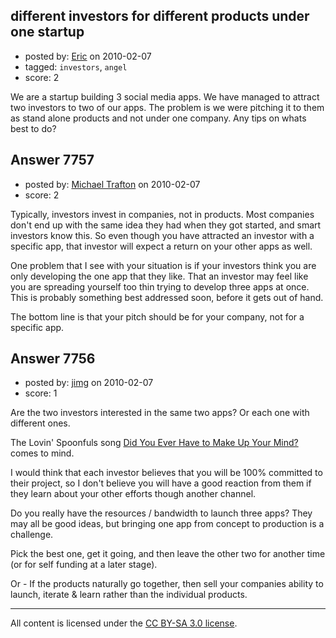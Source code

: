 ## different investors for different products under one startup

- posted by: [Eric](https://stackexchange.com/users/-1/1832-eric) on 2010-02-07
- tagged: `investors`, `angel`
- score: 2

We are a startup building 3 social media apps. We have managed to attract two investors to two of our apps. The problem is we were pitching it to them as stand alone products and not under one company. Any tips on whats best to do?


## Answer 7757

- posted by: [Michael Trafton](https://stackexchange.com/users/-1/19-michael-trafton) on 2010-02-07
- score: 2

Typically, investors invest in companies, not in products. Most companies don't end up with the same idea they had when they got started, and smart investors know this. So even though you have attracted an investor with a specific app, that investor will expect a return on your other apps as well.

One problem that I see with your situation is if your investors think you are only developing the one app that they like. That an investor may feel like you are spreading yourself too thin trying to develop three apps at once. This is probably something best addressed soon, before it gets out of hand. 

The bottom line is that your pitch should be for your company, not for a specific app.


## Answer 7756

- posted by: [jimg](https://stackexchange.com/users/-1/2380-jimg) on 2010-02-07
- score: 1

<p>Are the two investors interested in the same two apps? Or each one with different ones.</p>

<p>The Lovin' Spoonfuls song <a href="http://www.last.fm/music/The+Lovin%27+Spoonful/%5F/Did+You+Ever+Have+to+Make+Up+Your+Mind%3F" rel="nofollow">Did You Ever Have to Make Up Your Mind?</a> comes to mind. </p>

<p>I would think that each investor believes that you will be 100% committed to their project, so I don't believe you will have a good reaction from them if they learn about your other efforts though another channel.</p>

<p>Do you really have the resources / bandwidth to launch three apps?  They may all be good ideas, but bringing one app from concept to production is a challenge. </p>

<p>Pick the best one, get it going, and then leave the other two for another time (or for self funding at a later stage).</p>

<p>Or - If the products naturally go together, then sell your companies ability to launch, iterate &amp; learn rather than the individual products. </p>




---

All content is licensed under the [CC BY-SA 3.0 license](https://creativecommons.org/licenses/by-sa/3.0/).
